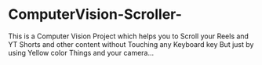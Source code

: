 # ComputerVision-Scroller-
This is a Computer Vision Project which helps you to Scroll your Reels and YT Shorts and other content without Touching any Keyboard key But just by using Yellow color Things and your camera...
